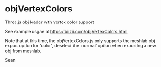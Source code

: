 # objVertexColors
Three.js obj loader with vertex color support


See example usgae at 
https://biizii.com/objVertexColors.html

Note that at this time, the objVertexColors.js only supports the meshlab obj export option for 'color',
deselect the 'normal' option when exporting a new obj from meshlab.

Sean


